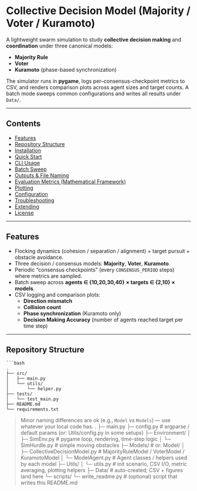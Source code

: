 # Collective Decision Model (Majority / Voter / Kuramoto)

A lightweight swarm simulation to study **collective decision making** and **coordination** under three canonical models:

- **Majority Rule**
- **Voter**
- **Kuramoto** (phase-based synchronization)

The simulator runs in **pygame**, logs per–consensus-checkpoint metrics to CSV, and renders comparison plots across agent sizes and target counts. A batch mode sweeps common configurations and writes all results under `Data/`.

---

## Contents

- [Features](#features)
- [Repository Structure](#repository-structure)
- [Installation](#installation)
- [Quick Start](#quick-start)
- [CLI Usage](#cli-usage)
- [Batch Sweep](#batch-sweep)
- [Outputs & File Naming](#outputs--file-naming)
- [Evaluation Metrics (Mathematical Framework)](#evaluation-metrics-mathematical-framework)
- [Plotting](#plotting)
- [Configuration](#configuration)
- [Troubleshooting](#troubleshooting)
- [Extending](#extending)
- [License](#license)

---

## Features

- Flocking dynamics (cohesion / separation / alignment) + target pursuit + obstacle avoidance.
- Three decision / consensus models: **Majority**, **Voter**, **Kuramoto**.
- Periodic “consensus checkpoints” (every `CONSENSUS_PERIOD` steps) where metrics are sampled.
- Batch sweep across **agents ∈ {10,20,30,40} × targets ∈ {2,10} × models**.
- CSV logging and comparison plots:
  - **Direction mismatch**
  - **Collision count**
  - **Phase synchronization** (Kuramoto only)
  - **Decision Making Accuracy** (number of agents reached target per time step)

---

## Repository Structure

    ```bash
    .
    ├── src/
    │   ├── main.py
    │   └── utils/
    │       └── helper.py
    ├── tests/
    │   └── test_main.py
    ├── README.md
    └── requirements.txt 

> Minor naming differences are ok (e.g., `Model` vs `Models`) — use whatever your local code has.
.
├─ main.py
├─ config.py # argparse / default params (or: Utils/config.py in some setups)
├─ Environment/
│ ├─ SimEnv.py # pygame loop, rendering, time-step logic
│ └─ SimHurdle.py # simple moving obstacles
├─ Models/ # or: Model/
│ ├─ CollectiveDecisionModel.py # MajorityRuleModel / VoterModel / KuramotoModel
│ └─ ModelAgent.py # Agent classes / helpers used by each model
├─ Utils/
│ └─ utils.py # init scenario, CSV I/O, metric averaging, plotting helpers
├─ Data/ # auto-created; CSV + figures land here
└─ scripts/
└─ write_readme.py # (optional) script that writes this README.md
